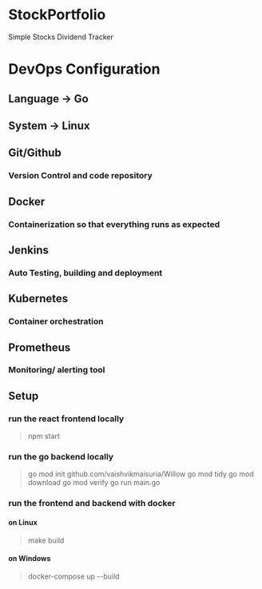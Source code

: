 # StockPortfolio
Simple Stocks Dividend Tracker 


# DevOps Configuration 

## Language -> Go 
## System -> Linux 
## Git/Github 
### Version Control and code repository 
## Docker
### Containerization so that everything runs as expected 
## Jenkins 
### Auto Testing, building and deployment
## Kubernetes 
### Container orchestration 
## Prometheus 
### Monitoring/ alerting tool 

## Setup 

### run the react frontend locally
> npm start

### run the go backend locally
> go mod init github.com/vaishvikmaisuria/Willow
> go mod tidy
> go mod download
> go mod verify
> go run main.go

### run the frontend and backend with docker
#### on Linux 
> make build
#### on Windows
> docker-compose up --build

